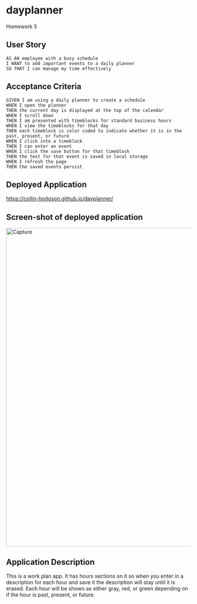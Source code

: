 # dayplanner
Homework 5

## User Story

```
AS AN employee with a busy schedule
I WANT to add important events to a daily planner
SO THAT I can manage my time effectively
```

## Acceptance Criteria

```
GIVEN I am using a daily planner to create a schedule
WHEN I open the planner
THEN the current day is displayed at the top of the calendar
WHEN I scroll down
THEN I am presented with timeblocks for standard business hours
WHEN I view the timeblocks for that day
THEN each timeblock is color coded to indicate whether it is in the past, present, or future
WHEN I click into a timeblock
THEN I can enter an event
WHEN I click the save button for that timeblock
THEN the text for that event is saved in local storage
WHEN I refresh the page
THEN the saved events persist
```
## Deployed Application

https://collin-hodgson.github.io/dayplanner/

## Screen-shot of deployed application

<img width="870" alt="Capture" src="https://user-images.githubusercontent.com/64516562/85818115-114ea700-b72d-11ea-9a2b-0240d24d777e.PNG">

## Application Description

This is a work plan app. It has hours sections on it so when you enter in a description for each hour and save it the description will stay until it is erased. Each hour will be shown as either gray, red, or green depending on if the hour is past, present, or future.
